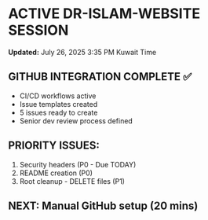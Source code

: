 # ACTIVE DR-ISLAM-WEBSITE SESSION
**Updated:** July 26, 2025 3:35 PM Kuwait Time

## GITHUB INTEGRATION COMPLETE ✅
- CI/CD workflows active
- Issue templates created
- 5 issues ready to create
- Senior dev review process defined

## PRIORITY ISSUES:
1. Security headers (P0 - Due TODAY)
2. README creation (P0)
3. Root cleanup - DELETE files (P1)

## NEXT: Manual GitHub setup (20 mins)